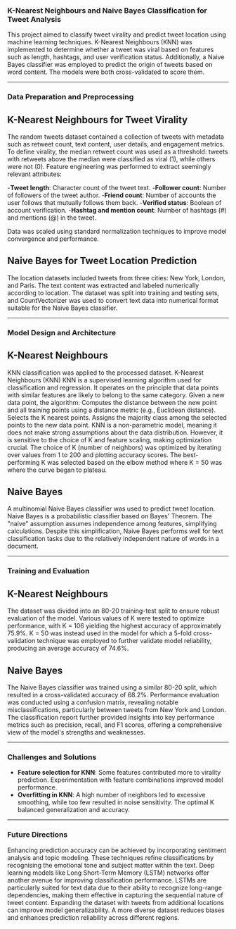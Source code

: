 ### K-Nearest Neighbours and Naive Bayes Classification for Tweet Analysis

This project aimed to classify tweet virality and predict tweet location using machine learning techniques. K-Nearest Neighbours (KNN) was implemented to determine whether a tweet was viral based on features such as length, hashtags, and user verification status. Additionally, a Naive Bayes classifier was employed to predict the origin of tweets based on word content. The models were both cross-validated to score them.

---

### Data Preparation and Preprocessing

## K-Nearest Neighbours for Tweet Virality
The random tweets dataset contained a collection of tweets with metadata such as retweet count, text content, user details, and engagement metrics. To define virality, the median retweet count was used as a threshold: tweets with retweets above the median were classified as viral (1), while others were not (0).
Feature engineering was performed to extract seemingly relevant attributes:

-**Tweet length**: Character count of the tweet text.
-**Follower count**: Number of followers of the tweet author.
-**Friend count**: Number of accounts the user follows that mutually follows them back.
-**Verified status**: Boolean of account verification.
-**Hashtag and mention count**: Number of hashtags (#) and mentions (@) in the tweet.

Data was scaled using standard normalization techniques to improve model convergence and performance.

## Naive Bayes for Tweet Location Prediction
The location datasets included tweets from three cities: New York, London, and Paris. The text content was extracted and labeled numerically according to location.
The dataset was split into training and testing sets, and CountVectorizer was used to convert text data into numerical format suitable for the Naive Bayes classifier.

---

### Model Design and Architecture

## K-Nearest Neighbours
KNN classification was applied to the processed dataset. K-Nearest Neighbours (KNN)
KNN is a supervised learning algorithm used for classification and regression. It operates on the principle that data points with similar features are likely to belong to the same category. Given a new data point, the algorithm:
Computes the distance between the new point and all training points using a distance metric (e.g., Euclidean distance).
Selects the K nearest points.
Assigns the majority class among the selected points to the new data point.
KNN is a non-parametric model, meaning it does not make strong assumptions about the data distribution. However, it is sensitive to the choice of K and feature scaling, making optimization crucial.
The choice of K (number of neighbors) was optimized by iterating over values from 1 to 200 and plotting accuracy scores. The best-performing K was selected based on the elbow method where K = 50 was where the curve began to plateau.

## Naive Bayes
A multinomial Naive Bayes classifier was used to predict tweet location. Naive Bayes is a probabilistic classifier based on Bayes' Theorem. The "naive" assumption assumes independence among features, simplifying calculations. Despite this simplification, Naive Bayes performs well for text classification tasks due to the relatively independent nature of words in a document.

---

### Training and Evaluation

## K-Nearest Neighbours
The dataset was divided into an 80-20 training-test split to ensure robust evaluation of the model. Various values of K were tested to optimize performance, with K = 106 yielding the highest accuracy of approximately 75.9%. K = 50 was instead used in the model for which a 5-fold cross-validation technique was employed to further validate model reliability, producing an average accuracy of 74.6%. 

## Naive Bayes
The Naive Bayes classifier was trained using a similar 80-20 split, which resulted in a cross-validated accuracy of 68.2%. Performance evaluation was conducted using a confusion matrix, revealing notable misclassifications, particularly between tweets from New York and London. The classification report further provided insights into key performance metrics such as precision, recall, and F1 scores, offering a comprehensive view of the model's strengths and weaknesses.

---

### Challenges and Solutions

- **Feature selection for KNN**: Some features contributed more to virality prediction. Experimentation with feature combinations improved model performance.
- **Overfitting in KNN**: A high number of neighbors led to excessive smoothing, while too few resulted in noise sensitivity. The optimal K balanced generalization and accuracy.

---

### Future Directions

Enhancing prediction accuracy can be achieved by incorporating sentiment analysis and topic modeling. These techniques refine classifications by recognising the emotional tone and subject matter within the text.
Deep learning models like Long Short-Term Memory (LSTM) networks offer another avenue for improving classification performance. LSTMs are particularly suited for text data due to their ability to recognize long-range dependencies, making them effective in capturing the sequential nature of tweet content.
Expanding the dataset with tweets from additional locations can improve model generalizability. A more diverse dataset reduces biases and enhances prediction reliability across different regions.


